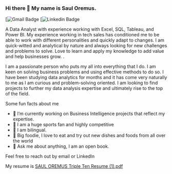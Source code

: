 ### Hi there 👋 My name is Saul Oremus. 
[![Gmail Badge](https://img.shields.io/badge/-oremus1193@gmail.com-D14836?style=for-the-badge&logo=gmail&logoColor=white=mailto:oremus1193@gmail.com)
[![Linkedin Badge](https://img.shields.io/badge/LinkedIn-0077B5?style=for-the-badge&logo=linkedin&logoColor=whitehttps://www.linkedin.com/in/saul-oremus/)

A Data Analyst with experience working with Excel, SQL, Tableau, and Power BI. My experience working in tech sales has conditioned me to be able to work with different personalities and quickly adapt to changes.  I am quick-witted and analytical by nature and always looking for new challenges and problems to solve. Love to learn and apply my knowledge to add value and help businesses grow. .

I am a passionate person who puts my all into everything that I do. I am keen on solving business problems and using effective methods to do so.  I have been studying data analytics for months and it has come very naturally to me as I am curious and problem-solving oriented. I am looking to find projects to further my data analysis expertise and ultimately rise to the top of the field. 



Some fun facts about me

- 🔭 I’m currently working on Business Intelligence projects that reflect my expertise. 
- 🏀 I am a huge sports fan and highly competitive 
- 👯 I am bilingual. 
- 🥑 Big foodie, I love to eat and try out new dishes and foods from all over the world
- 💬 Ask me about anything, I am an open book. 

Feel free to reach out by email or LinkedIn 

My resume is [SAUL OREMUS Triple Ten Resume (1).pdf](https://github.com/Oremus33/Oremus33/files/14233286/SAUL.OREMUS.Triple.Ten.Resume.1.pdf)
